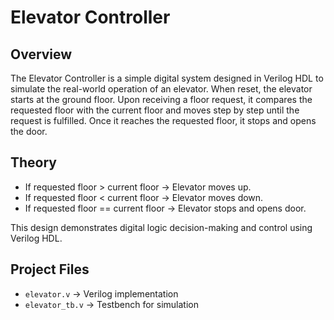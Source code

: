 # Elevator Controller

## Overview
The Elevator Controller is a simple digital system designed in Verilog HDL to simulate the real-world operation of an elevator. When reset, the elevator starts at the ground floor. Upon receiving a floor request, it compares the requested floor with the current floor and moves step by step until the request is fulfilled. Once it reaches the requested floor, it stops and opens the door.

## Theory
- If requested floor > current floor → Elevator moves up.  
- If requested floor < current floor → Elevator moves down.  
- If requested floor == current floor → Elevator stops and opens door.  

This design demonstrates digital logic decision-making and control using Verilog HDL.

## Project Files
- `elevator.v` → Verilog implementation  
- `elevator_tb.v` → Testbench for simulation  
